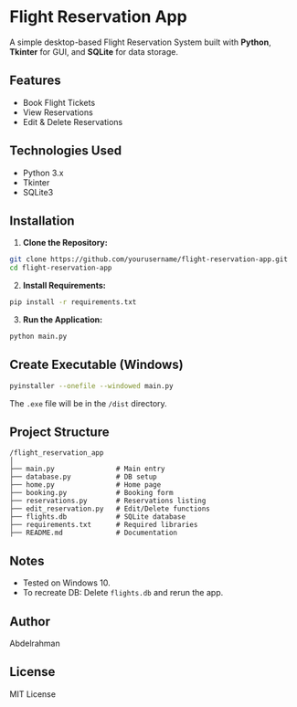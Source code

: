 # Flight Reservation App

A simple desktop-based Flight Reservation System built with **Python**, **Tkinter** for GUI, and **SQLite** for data storage.

## Features

- Book Flight Tickets
- View Reservations
- Edit & Delete Reservations

## Technologies Used

- Python 3.x
- Tkinter
- SQLite3

## Installation

1. **Clone the Repository:**

```bash
git clone https://github.com/yourusername/flight-reservation-app.git
cd flight-reservation-app
```

2. **Install Requirements:**

```bash
pip install -r requirements.txt
```

3. **Run the Application:**

```bash
python main.py
```

## Create Executable (Windows)

```bash
pyinstaller --onefile --windowed main.py
```

The `.exe` file will be in the `/dist` directory.

## Project Structure

```
/flight_reservation_app
│
├── main.py               # Main entry
├── database.py           # DB setup
├── home.py               # Home page
├── booking.py            # Booking form
├── reservations.py       # Reservations listing
├── edit_reservation.py   # Edit/Delete functions
├── flights.db            # SQLite database
├── requirements.txt      # Required libraries
├── README.md             # Documentation
```

## Notes

- Tested on Windows 10.
- To recreate DB: Delete `flights.db` and rerun the app.

## Author

Abdelrahman

## License

MIT License

